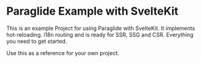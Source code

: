 # Paraglide Example with SvelteKit

This is an example Project for using Paraglide with SvelteKit. It implements hot-reloading. i18n routing and is ready for SSR, SSG and CSR. Everything you need to get started.

Use this as a reference for your own project.